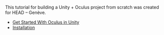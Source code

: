 This tutorial for building a Unity + Oculus project from scratch was created for HEAD – Genève.

- [Get Started With Oculus in Unity](https://developer.oculus.com/documentation/unity/unity-gs-overview/)
- [Installation](00_installation)
